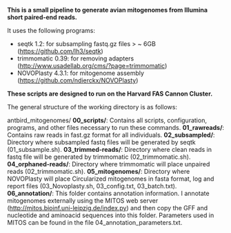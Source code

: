 
**This is a small pipeline to generate avian mitogenomes from Illumina short paired-end reads.**

It uses the following programs:

 - seqtk 1.2: for subsampling fastq.gz files > ~ 6GB (https://github.com/lh3/seqtk)
 - trimmomatic 0.39: for removing adapters (http://www.usadellab.org/cms/?page=trimmomatic) 
 - NOVOPlasty 4.3.1: for mitogenome assembly (https://github.com/ndierckx/NOVOPlasty)

**These scripts are designed to run on the Harvard FAS Cannon Cluster.** 

The general structure of the working directory is as follows:

antbird_mitogenomes/
**00_scripts/**: Contains all  scripts, configuration, programs, and other files necessary to run these commands.
**01_rawreads/**: Contains raw reads in fast.gz format for all individuals.
**02_subsampled/**: Directory where subsampled fastq files will be generated by seqtk (01_subsample.sh).
**03_trimmed-reads/**: Directory where clean reads in fastq file will be generated by trimmomatic (02_trimmomatic.sh).
**04_orphaned-reads/**: Directory where trimmomatic will place unpaired reads (02_trimmomatic.sh). 
**05_mitogenomes/**: Directory where NOVOPlasty will place Circularized mitogenomes in fasta format, log and report files (03_Novoplasty.sh, 03_config.txt, 03_batch.txt). 
**06_annotation/**: This folder contains annotation information. I annotate mitogenomes externally using the MITOS web server (http://mitos.bioinf.uni-leipzig.de/index.py) and then copy the GFF and nucleotide and aminoacid sequences into this folder. Parameters used in MITOS can be found in the file 04_annotation_parameters.txt.
